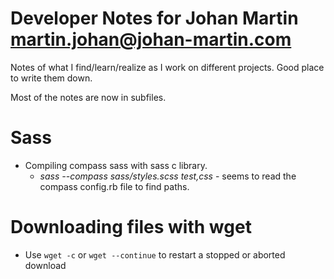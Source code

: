 # Developer Notes for Johan Martin [martin.johan@johan-martin.com](mailto:martin.johan@johan-martin.com)
Notes of what I find/learn/realize as I work on different projects. Good place to write them down.

Most of the notes are now in subfiles.

# Sass
* Compiling compass sass with sass c library.
	* *sass --compass sass/styles.scss test,css* - seems to read the compass config.rb file to find paths.

# Downloading files with wget
* Use ```wget -c``` or ```wget --continue``` to restart a stopped or aborted download

